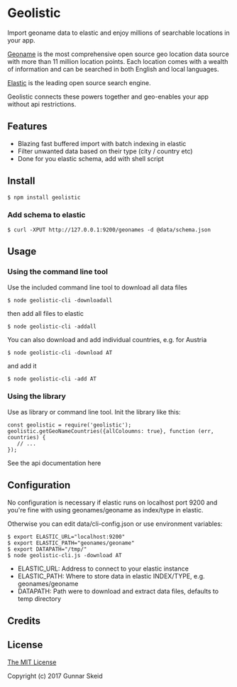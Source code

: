 # Geolistic

Import geoname data to elastic and enjoy millions of searchable locations in your app.

[Geoname](http://www.geonames.org/) is the most comprehensive open source geo location data source with
more than 11 million location points. Each location comes with a wealth of
information and can be searched in both English and local languages.

[Elastic](https://www.elastic.co/) is the leading open source search engine.

Geolistic connects these powers together and geo-enables your app 
without api restrictions.

## Features
* Blazing fast buffered import with batch indexing in elastic
* Filter unwanted data based on their type (city / country etc)
* Done for you elastic schema, add with shell script

## Install

```
$ npm install geolistic
```

### Add schema to elastic

```
$ curl -XPUT http://127.0.0.1:9200/geonames -d @data/schema.json
```

## Usage

### Using the command line tool
Use the included command line tool to download all data files

```
$ node geolistic-cli -downloadall
```

then add all files to elastic

```
$ node geolistic-cli -addall
```

You can also download and add individual countries, e.g. for Austria

```
$ node geolistic-cli -download AT
```

and add it

```
$ node geolistic-cli -add AT
```

### Using the library
Use as library or command line tool. Init the library like this:

```
const geolistic = require('geolistic');
geolistic.getGeoNameCountries({allColoumns: true}, function (err, countries) {
   // ...
});
```

See the api documentation here

## Configuration

No configuration is necessary if elastic runs on localhost port 9200 and
you're fine with using geonames/geoname as index/type in elastic.

Otherwise you can edit data/cli-config.json or use environment variables:
```
$ export ELASTIC_URL="localhost:9200"
$ export ELASTIC_PATH="geonames/geoname"
$ export DATAPATH="/tmp/"
$ node geolistic-cli.js -download AT
```

* ELASTIC_URL: Address to connect to your elastic instance
* ELASTIC_PATH: Where to store data in elastic INDEX/TYPE, e.g. geonames/geoname
* DATAPATH: Path were to download and extract data files, defaults to temp directory

## Credits

## License

[The MIT License](http://opensource.org/licenses/MIT)

Copyright (c) 2017 Gunnar Skeid
